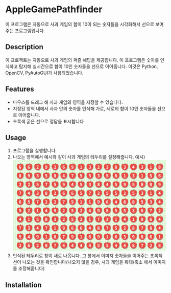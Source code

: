 # AppleGamePathfinder

이 프로그램은 자동으로 사과 게임의 합이 10이 되는 숫자들을 시각화해서 선으로 보여주는 프로그램입니다.

## Description

이 프로젝트는 자동으로 사과 게임의 퍼즐 해답을 제공합니다. 이 프로그램은 숫자를 인식하고 탐지해 실시간으로 합이 10인 숫자들을 선으로 이어줍니다.
이것은 Python, OpenCV, PyAutoGUI가 사용되었습니다.

## Features

-   마우스를 드래그 해 사과 게임의 영역을 지정할 수 있습니다.
-   지정된 영역 내에서 사과 안의 숫자를 인식해 가로, 세로의 합이 10인 숫자들을 선으로 이어줍니다.
-   초록색 굵은 선으로 정답을 표시합니다

## Usage

1. 프로그램을 실행합니다.
2. 나오는 영역에서 예시와 같이 사과 게임의 테두리를 설정해줍니다.
   예시)
   ![image](../AppleGamePathfinder/Images/full_image.png)
3. 인식된 테두리로 창이 새로 나옵니다. 그 창에서 이미지 숫자들을 이어주는 초록색 선이 나오는 것을 확인합니다(나오지 않을 경우, 사과 게임을 확대/축소 해서 이미지를 조정해줍니다)

## Installation
